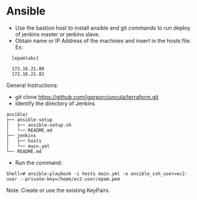 # Ansible

- Use the bastion host to install ansible and git commands to run deploy of jenkins master or jenkins slave.
- Obtain name or IP Address of the machines and insert in the hosts file. Ex:

```
  [epamlabs]
  
  172.16.21.80
  172.16.21.82
```

 General Instructions:
  - git clone https://github.com/igorporciuncula/terraform.git
  - Identify the directory of Jenkins
  ```
  ansible/
├── ansible-setup
│   ├── ansible-setup.sh
│   └── README.md
├── jenkins
│   ├── hosts
│   └── main.yml
└── README.md
```
- Run the command:

```
Shell># ansible-playbook -i hosts main.yml -e ansible_ssh_user=ec2-user --private-key=/home/ec2-user/epam.pem

```
  Note: Create or use the existing KeyPairs.

